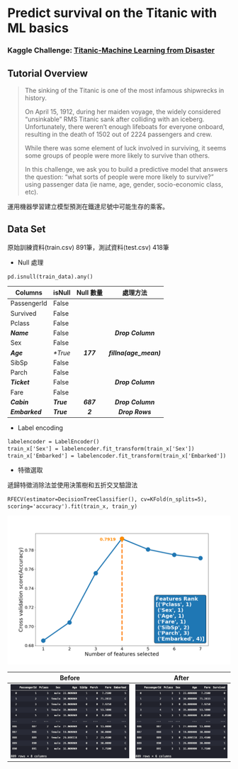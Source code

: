 # Predict survival on the Titanic with ML basics
### Kaggle Challenge: [Titanic-Machine Learning from Disaster](https://www.kaggle.com/c/titanic)

## Tutorial Overview
> The sinking of the Titanic is one of the most infamous shipwrecks in history.
>
> On April 15, 1912, during her maiden voyage, the widely considered “unsinkable” RMS Titanic sank after colliding with an iceberg. Unfortunately, there weren’t enough lifeboats for everyone onboard, resulting in the death of 1502 out of 2224 passengers and crew.
>
> While there was some element of luck involved in surviving, it seems some groups of people were more likely to survive than others.
>
> In this challenge, we ask you to build a predictive model that answers the question: “what sorts of people were more likely to survive?” using passenger data (ie name, age, gender, socio-economic class, etc).

運用機器學習建立模型預測在鐵達尼號中可能生存的乘客。

## Data Set
原始訓練資料(train.csv) 891筆，測試資料(test.csv) 418筆
* Null 處理
```
pd.isnull(train_data).any()
```
| Columns | isNull | Null 數量 |處理方法 |
| ------- | ------ | :------: | :------: |
| PassengerId | False |
| Survived | False |
| Pclass | False |
| _**Name**_ | False | | _**Drop Column**_ |
| Sex | False |
| _**Age**_ | _**True*_ | _**177**_ | _**fillna(age_mean)**_ |
| SibSp | False |
| Parch | False |
| _**Ticket**_ | False | | _**Drop Column**_ |
| Fare | False |
| _**Cabin**_ | _**True**_ | _**687**_ | _**Drop Column**_ |
| _**Embarked**_ | _**True**_ | _**2**_ | _**Drop Rows**_ |

* Label encoding
```
labelencoder = LabelEncoder()
train_x['Sex'] = labelencoder.fit_transform(train_x['Sex'])
train_x['Embarked'] = labelencoder.fit_transform(train_x['Embarked'])
```

* 特徵選取

遞歸特徵消除法並使用決策樹和五折交叉驗證法
```
RFECV(estimator=DecisionTreeClassifier(), cv=KFold(n_splits=5), scoring='accuracy').fit(train_x, train_y)
```
![RFECV](https://github.com/a10423006/Titanic/blob/master/image/rfecv_cross_validation.png)

| Before | After |
| ------ | ----- |
| ![clean data](https://github.com/a10423006/Titanic/blob/master/image/pre_train_x.png) | ![clean data](https://github.com/a10423006/Titanic/blob/master/image/train_x.png) |
